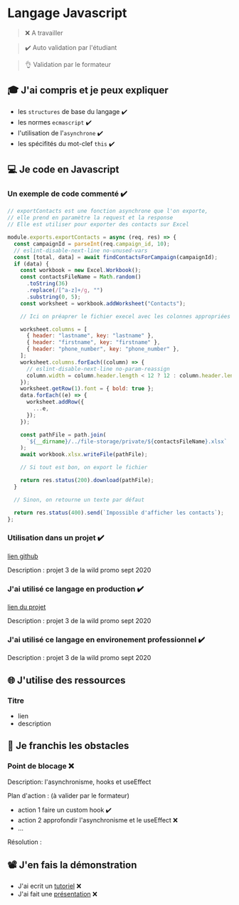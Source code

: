 # Langage Javascript

> ❌ A travailler

> ✔️ Auto validation par l'étudiant

> 👌 Validation par le formateur

## 🎓 J'ai compris et je peux expliquer

- les `structures` de base du langage ✔️
- les normes `ecmascript` ✔️
- l'utilisation de l'`asynchrone` ✔️
- les spécifités du mot-clef `this` ✔️

## 💻 Je code en Javascript

### Un exemple de code commenté ✔️

```javascript
// exportContacts est une fonction asynchrone que l'on exporte,
// elle prend en paramètre la request et la response
// Elle est utiliser pour exporter des contacts sur Excel

module.exports.exportContacts = async (req, res) => {
  const campaignId = parseInt(req.campaign_id, 10);
  // eslint-disable-next-line no-unused-vars
  const [total, data] = await findContactsForCampaign(campaignId);
  if (data) {
    const workbook = new Excel.Workbook();
    const contactsFileName = Math.random()
      .toString(36)
      .replace(/[^a-z]+/g, "")
      .substring(0, 5);
    const worksheet = workbook.addWorksheet("Contacts");

    // Ici on préaprer le fichier execel avec les colonnes appropriées

    worksheet.columns = [
      { header: "lastname", key: "lastname" },
      { header: "firstname", key: "firstname" },
      { header: "phone_number", key: "phone_number" },
    ];
    worksheet.columns.forEach((column) => {
      // eslint-disable-next-line no-param-reassign
      column.width = column.header.length < 12 ? 12 : column.header.length;
    });
    worksheet.getRow(1).font = { bold: true };
    data.forEach((e) => {
      worksheet.addRow({
        ...e,
      });
    });

    const pathFile = path.join(
      `${__dirname}/../file-storage/private/${contactsFileName}.xlsx`
    );
    await workbook.xlsx.writeFile(pathFile);

    // Si tout est bon, on export le fichier

    return res.status(200).download(pathFile);
  }

  // Sinon, on retourne un texte par défaut

  return res.status(400).send(`Impossible d'afficher les contacts`);
};
```

### Utilisation dans un projet ✔️

[lien github](https://github.com/WildCodeSchool/lyon-js-sept2020-p3-lafrica-api)

Description : projet 3 de la wild promo sept 2020

### J'ai utilisé ce langage en production ✔️

[lien du projet](https://github.com/WildCodeSchool/lyon-js-sept2020-p3-lafrica-api)

Description : projet 3 de la wild promo sept 2020

### J'ai utilisé ce langage en environement professionnel ✔️

Description : projet 3 de la wild promo sept 2020

## 🌐 J'utilise des ressources

### Titre

- lien
- description

## 🚧 Je franchis les obstacles

### Point de blocage ❌

Description: l'asynchronisme, hooks et useEffect

Plan d'action : (à valider par le formateur)

- action 1 faire un custom hook ✔️
- action 2 approfondir l'asynchronisme et le useEffect ❌
- ...

Résolution :

## 📽️ J'en fais la démonstration

- J'ai ecrit un [tutoriel](...) ❌
- J'ai fait une [présentation](...) ❌
